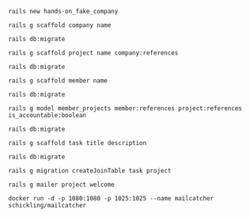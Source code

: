 `rails new hands-on_fake_company`

`rails g scaffold company name`

`rails db:migrate`

`rails g scaffold project name company:references`

`rails db:migrate`

`rails g scaffold member name`

`rails db:migrate`

`rails g model member_projects member:references project:references is_accountable:boolean`

`rails db:migrate`

`rails g scaffold task title description`

`rails db:migrate`

`rails g migration createJoinTable task project`

`rails g mailer project welcome`

`docker run -d -p 1080:1080 -p 1025:1025 --name mailcatcher schickling/mailcatcher`